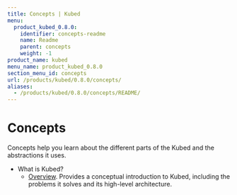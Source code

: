 ```yaml
---
title: Concepts | Kubed
menu:
  product_kubed_0.8.0:
    identifier: concepts-readme
    name: Readme
    parent: concepts
    weight: -1
product_name: kubed
menu_name: product_kubed_0.8.0
section_menu_id: concepts
url: /products/kubed/0.8.0/concepts/
aliases:
  - /products/kubed/0.8.0/concepts/README/
---
```


# Concepts

Concepts help you learn about the different parts of the Kubed and the abstractions it uses.

- What is Kubed?
  - [Overview](/docs/concepts/what-is-kubed/overview.md). Provides a conceptual introduction to Kubed, including the problems it solves and its high-level architecture.
